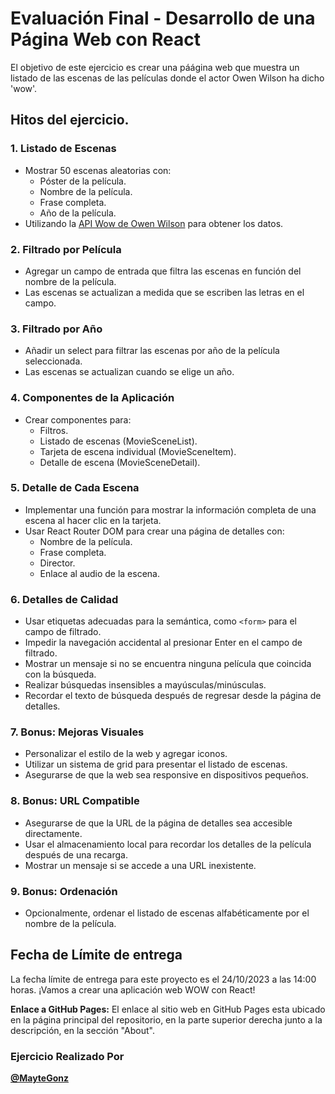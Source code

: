 
# Evaluación Final - Desarrollo de una Página Web con React

El objetivo de este ejercicio es crear una páágina web que muestra un listado de las escenas de las películas donde el actor Owen Wilson ha dicho 'wow'.

## Hitos del ejercicio. 

### 1. Listado de Escenas
- Mostrar 50 escenas aleatorias con:
  - Póster de la película.
  - Nombre de la película.
  - Frase completa.
  - Año de la película.
- Utilizando la [API Wow de Owen Wilson](https://owen-wilson-wow-api.onrender.com/) para obtener los datos.

### 2. Filtrado por Película
- Agregar un campo de entrada que filtra las escenas en función del nombre de la película.
- Las escenas se actualizan a medida que se escriben las letras en el campo.

### 3. Filtrado por Año
- Añadir un select para filtrar las escenas por año de la película seleccionada.
- Las escenas se actualizan cuando se elige un año.

### 4. Componentes de la Aplicación
- Crear componentes para:
  - Filtros.
  - Listado de escenas (MovieSceneList).
  - Tarjeta de escena individual (MovieSceneItem).
  - Detalle de escena (MovieSceneDetail).

### 5. Detalle de Cada Escena
- Implementar una función para mostrar la información completa de una escena al hacer clic en la tarjeta.
- Usar React Router DOM para crear una página de detalles con:
  - Nombre de la película.
  - Frase completa.
  - Director.
  - Enlace al audio de la escena.

### 6. Detalles de Calidad
- Usar etiquetas adecuadas para la semántica, como `<form>` para el campo de filtrado.
- Impedir la navegación accidental al presionar Enter en el campo de filtrado.
- Mostrar un mensaje si no se encuentra ninguna película que coincida con la búsqueda.
- Realizar búsquedas insensibles a mayúsculas/minúsculas.
- Recordar el texto de búsqueda después de regresar desde la página de detalles.

### 7. Bonus: Mejoras Visuales
- Personalizar el estilo de la web y agregar iconos.
- Utilizar un sistema de grid para presentar el listado de escenas.
- Asegurarse de que la web sea responsive en dispositivos pequeños.

### 8. Bonus: URL Compatible
- Asegurarse de que la URL de la página de detalles sea accesible directamente.
- Usar el almacenamiento local para recordar los detalles de la película después de una recarga.
- Mostrar un mensaje si se accede a una URL inexistente.

### 9. Bonus: Ordenación
- Opcionalmente, ordenar el listado de escenas alfabéticamente por el nombre de la película.

## Fecha de Límite de entrega
La fecha límite de entrega para este proyecto es el 24/10/2023 a las 14:00 horas. ¡Vamos a crear una aplicación web WOW con React!

**Enlace a GitHub Pages:** El enlace al sitio web en GitHub Pages  esta ubicado en la página principal del repositorio, en la parte superior derecha junto a la descripción, en la sección "About".


### Ejercicio Realizado Por

[**@MayteGonz**](https://github.com/MayteGonz)